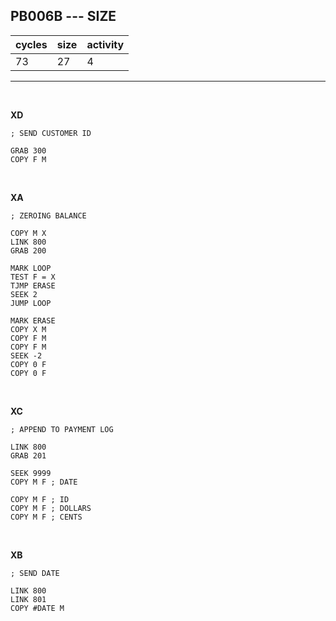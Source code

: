 ## PB006B --- SIZE

| cycles | size | activity |
| ------ | ---- | -------- |
| 73 | 27 | 4 |
<hr>
<br>

**XD**

```
; SEND CUSTOMER ID

GRAB 300
COPY F M
```

<br>

**XA**

```
; ZEROING BALANCE

COPY M X
LINK 800
GRAB 200

MARK LOOP
TEST F = X
TJMP ERASE
SEEK 2
JUMP LOOP

MARK ERASE
COPY X M
COPY F M
COPY F M
SEEK -2
COPY 0 F
COPY 0 F
```

<br>

**XC**

```
; APPEND TO PAYMENT LOG

LINK 800
GRAB 201

SEEK 9999
COPY M F ; DATE

COPY M F ; ID
COPY M F ; DOLLARS
COPY M F ; CENTS
```

<br>

**XB**

```
; SEND DATE

LINK 800
LINK 801
COPY #DATE M
```
